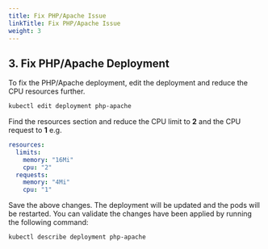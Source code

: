 ```yaml
---
title: Fix PHP/Apache Issue
linkTitle: Fix PHP/Apache Issue
weight: 3
---
```


## 3. Fix PHP/Apache Deployment

To fix the PHP/Apache deployment, edit the deployment and reduce the CPU resources further.

```bash
kubectl edit deployment php-apache
```

Find the resources section and reduce the CPU limit to **2** and the CPU request to **1** e.g.

``` yaml
resources:
  limits:
    memory: "16Mi"
    cpu: "2"
  requests:
    memory: "4Mi"
    cpu: "1"
```

Save the above changes. The deployment will be updated and the pods will be restarted. You can validate the changes have been applied by running the following command:

``` bash
kubectl describe deployment php-apache
```

